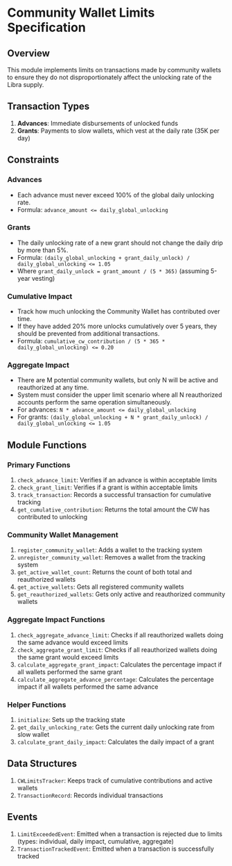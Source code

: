 # Community Wallet Limits Specification

## Overview
This module implements limits on transactions made by community wallets to ensure they do not disproportionately affect the unlocking rate of the Libra supply.

## Transaction Types
1. **Advances**: Immediate disbursements of unlocked funds
2. **Grants**: Payments to slow wallets, which vest at the daily rate (35K per day)

## Constraints

### Advances
- Each advance must never exceed 100% of the global daily unlocking rate.
- Formula: `advance_amount <= daily_global_unlocking`

### Grants
- The daily unlocking rate of a new grant should not change the daily drip by more than 5%.
- Formula: `(daily_global_unlocking + grant_daily_unlock) / daily_global_unlocking <= 1.05`
- Where `grant_daily_unlock = grant_amount / (5 * 365)` (assuming 5-year vesting)

### Cumulative Impact
- Track how much unlocking the Community Wallet has contributed over time.
- If they have added 20% more unlocks cumulatively over 5 years, they should be prevented from additional transactions.
- Formula: `cumulative_cw_contribution / (5 * 365 * daily_global_unlocking) <= 0.20`

### Aggregate Impact
- There are M potential community wallets, but only N will be active and reauthorized at any time.
- System must consider the upper limit scenario where all N reauthorized accounts perform the same operation simultaneously.
- For advances: `N * advance_amount <= daily_global_unlocking`
- For grants: `(daily_global_unlocking + N * grant_daily_unlock) / daily_global_unlocking <= 1.05`

## Module Functions

### Primary Functions
1. `check_advance_limit`: Verifies if an advance is within acceptable limits
2. `check_grant_limit`: Verifies if a grant is within acceptable limits
3. `track_transaction`: Records a successful transaction for cumulative tracking
4. `get_cumulative_contribution`: Returns the total amount the CW has contributed to unlocking

### Community Wallet Management
1. `register_community_wallet`: Adds a wallet to the tracking system
2. `unregister_community_wallet`: Removes a wallet from the tracking system
3. `get_active_wallet_count`: Returns the count of both total and reauthorized wallets
4. `get_active_wallets`: Gets all registered community wallets
5. `get_reauthorized_wallets`: Gets only active and reauthorized community wallets

### Aggregate Impact Functions
1. `check_aggregate_advance_limit`: Checks if all reauthorized wallets doing the same advance would exceed limits
2. `check_aggregate_grant_limit`: Checks if all reauthorized wallets doing the same grant would exceed limits
3. `calculate_aggregate_grant_impact`: Calculates the percentage impact if all wallets performed the same grant
4. `calculate_aggregate_advance_percentage`: Calculates the percentage impact if all wallets performed the same advance

### Helper Functions
1. `initialize`: Sets up the tracking state
2. `get_daily_unlocking_rate`: Gets the current daily unlocking rate from slow wallet
3. `calculate_grant_daily_impact`: Calculates the daily impact of a grant

## Data Structures
1. `CWLimitsTracker`: Keeps track of cumulative contributions and active wallets
2. `TransactionRecord`: Records individual transactions

## Events
1. `LimitExceededEvent`: Emitted when a transaction is rejected due to limits (types: individual, daily impact, cumulative, aggregate)
2. `TransactionTrackedEvent`: Emitted when a transaction is successfully tracked
